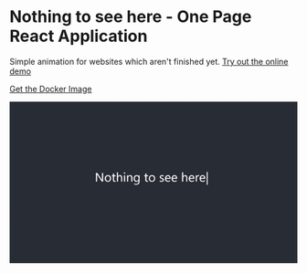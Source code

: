 # Nothing to see here - One Page React Application
Simple animation for websites which aren't finished yet.
[Try out the online demo](https://vallezw.github.io/NothingToSeeHere/)

[Get the Docker Image](https://hub.docker.com/repository/docker/vallezw/nothingtoseehere)


![Preview Gif](https://github.com/vallezw/NothingToSeeHere/blob/master/Docs/PreviewGif.gif)
